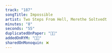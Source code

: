 ```yaml
---
track: "187"
songTitle: Impossible
artist: Two Steps From Hell, Merethe Soltvedt
minutes: "8"
seconds: "55"
duplicatedOnPaper: "👍🏻"
addedOnRYM: "👍🏻"
sharedOnMonoquin: ❌
---
```


